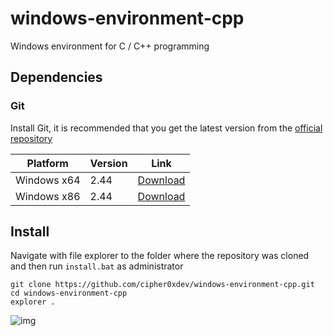 # windows-environment-cpp
Windows environment for C / C++ programming

## Dependencies
### Git
Install Git, it is recommended that you get the latest version from the [official repository](https://github.com/git-for-windows/git/releases)

|Platform|Version|Link|
|--------|-------|----|
|Windows x64|2.44 |[Download](https://github.com/git-for-windows/git/releases/download/v2.44.0.windows.1/Git-2.44.0-64-bit.exe)|
|Windows x86|2.44 |[Download](https://github.com/git-for-windows/git/releases/download/v2.44.0.windows.1/Git-2.44.0-32-bit.exe)|

## Install
Navigate with file explorer to the folder where the repository was cloned and then run `install.bat` as administrator
```batch
git clone https://github.com/cipher0xdev/windows-environment-cpp.git
cd windows-environment-cpp
explorer .
```
![img](image-1.png)
